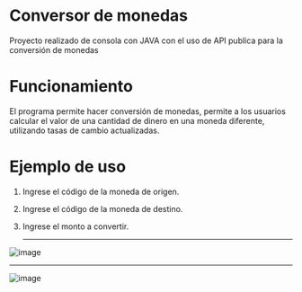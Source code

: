 # Conversor de monedas
Proyecto realizado de consola con JAVA con el uso de API publica para la conversión de monedas 
# Funcionamiento
El programa permite hacer conversión de monedas, permite a los usuarios calcular el valor de una cantidad de dinero en una moneda diferente, utilizando tasas de cambio actualizadas.

# Ejemplo de uso
1. Ingrese el código de la moneda de origen.
2. Ingrese el código de la moneda de destino.
3. Ingrese el monto a convertir.

   -------------------------------------------------------------------------------------

![image](https://github.com/user-attachments/assets/79df72f0-60f2-4b36-a6fe-4c10a25bfb5d)

   -------------------------------------------------------------------------------------

![image](https://github.com/user-attachments/assets/4c00ffa3-1236-48e7-bbf5-c6fed6f84881)
